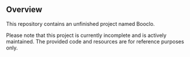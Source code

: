 ## **Overview**
This repository contains an unfinished project named Booclo.

Please note that this project is currently incomplete and is actively maintained. The provided code and resources are for reference purposes only.

